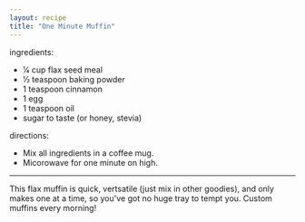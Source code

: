 ```yaml
---
layout: recipe
title: "One Minute Muffin"
---
```


ingredients:
- 1⁄4 cup flax seed meal
- 1⁄2 teaspoon baking powder
- 1 teaspoon cinnamon
- 1 egg
- 1 teaspoon oil
- sugar to taste (or honey, stevia)

directions:
- Mix all ingredients in a coffee mug.
- Micorowave for one minute on high.

---

This flax muffin is quick, vertsatile (just mix in other goodies), and only makes one at a time, so you've got no huge tray to tempt you. Custom muffins every morning!